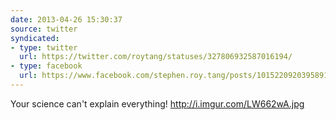 ```yaml
---
date: 2013-04-26 15:30:37
source: twitter
syndicated:
- type: twitter
  url: https://twitter.com/roytang/statuses/327806932587016194/
- type: facebook
  url: https://www.facebook.com/stephen.roy.tang/posts/10152209203958912
---
```


Your science can't explain everything! http://i.imgur.com/LW662wA.jpg